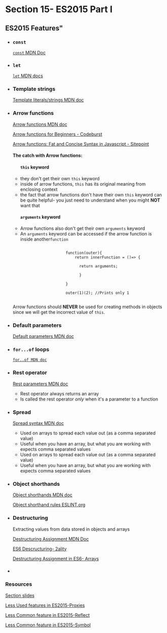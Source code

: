 <h1>Section 15- ES2015 Part I</h1>
<h2>ES2015 Features"</h2>
<ul>
    <li>
        <h3><code>const</code></h3>
        <p><a href="https://developer.mozilla.org/en-US/docs/Web/JavaScript/Reference/Statements/const"><code>const</code> MDN Doc</a></p>
    </li>
    <li>
        <h3><code>let</code></h3>
        <p><a href="https://developer.mozilla.org/en-US/docs/Web/JavaScript/Reference/Statements/let"><code>let</code> MDN docs</a></p>
    </li>
    <li>
        <h3>Template strings</h3>
        <p><a href="https://developer.mozilla.org/en-US/docs/Web/JavaScript/Reference/Template_literals">Template literals/strings MDN doc</a></p>
    </li>
    <li>
        <h3>Arrow functions</h3>
        <p><a href="https://developer.mozilla.org/en-US/docs/Web/JavaScript/Reference/Functions/Arrow_functions">Arrow functions MDN doc</a></p>
        <p><a href="https://codeburst.io/javascript-arrow-functions-for-beginners-926947fc0cdc">Arrow functions for Beginners - Codeburst</a></p>
        <p><a href="https://www.sitepoint.com/es6-arrow-functions-new-fat-concise-syntax-javascript/">Arrow functions: Fat and Concise Syntax in Javascript - Sitepoint</a></p>
        <h4>The catch with Arrow functions:</h4>
        <ul>
            <h4><code>this</code> keyword</h4>
            <li>they don't get their own <code>this</code> keyword</li>
            <li>inside of arrow functions, <code>this</code> has its original meaning from enclosing context</li>
            <li>the fact that arrow functions don't have their own <code>this</code> keyword can be quite helpful- you just need to understand when you might <strong>NOT</strong> want that</li>
            <h4><code>arguments</code> keyword</h4>
            <li>Arrow functions also don't get their own <code>arguments</code> keyword</li>
            <li>An <code>arguments</code> keyword can be accessed if the arrow function is inside another<code>function</code>
            <p>
                <code>
                    function(outer){
                        return innerFunction = ()=> {<br>
                        &nbsp;&nbsp;return arguments;<br>
                        &nbsp;&nbsp;}<br>
                    }<br>
                    outer(1)(2); //Prints only 1
                </code>
            </p>
            </li>
        </ul>
        <p>Arrow functions should <strong>NEVER</strong> be used for creating methods in objects since we will get the incorrect value of <code>this</code>.</p>
    </li>
    <li>
        <h3>Default parameters</h3>
        <p><a href="https://developer.mozilla.org/en-US/docs/Web/JavaScript/Reference/Functions/Default_parameters">Default parameters MDN doc</a></p>
    </li>
    <li>
        <h3><code>for...of</code> loops</h3>
        <p><a href="https://developer.mozilla.org/en-US/docs/Web/JavaScript/Reference/Statements/for...of"><code>for..of MDN doc</code></a></p>
    </li>
    <li>
        <h3>Rest operator</h3>
        <p><a href="https://developer.mozilla.org/en-US/docs/Web/JavaScript/Reference/Functions/rest_parameters">Rest parameters MDN doc</a></p>
        <ul>
            <li>Rest operator always returns an array</li>
            <li>Is called the rest operator <em>only</em> when it's a parameter to a function</li>
        </ul>
    </li>
    <li>
        <h3>Spread</h3>
        <p><a href="https://developer.mozilla.org/en-US/docs/Web/JavaScript/Reference/Operators/Spread_syntax">Spread syntax MDN doc</a></p>
        <ul>
            <li>Used on arrays to spread each value out (as a comma separated value)</li>
            <li>Useful when you have an array, but what you are working with expects comma separated values</li>
            <li>Used on arrays to spread each value out (as a comma separated value)</li>
            <li>Useful when you have an array, but what you are working with expects comma separated values</li>
        </ul>
    </li>
    <li>
        <h3>Object shorthands</h3>
        <p><a href="https://developer.mozilla.org/en-US/docs/Web/JavaScript/Reference/Operators/Object_initializer">Object shorthands MDN doc</a></p>
        <p><a href="https://eslint.org/docs/rules/object-shorthand">Object shorthand rules ESLINT.org</a></p>
    </li>
    <li>
        <h3>Destructuring</h3>
        <p>Extracting values from data stored in objects and arrays</p>
        <p><a href="https://developer.mozilla.org/en-US/docs/Web/JavaScript/Reference/Operators/Destructuring_assignment">Destructuring Assignment MDN Doc</a></p>
        <p><a href="http://2ality.com/2015/01/es6-destructuring.html">ES6 Descructuring- 2ality</a></p>
        <p><a href="https://dev.to/sarah_chima/destructuring-assignment---arrays-16f">Destructuring Assignment in ES6- Arrays</a></p>
    </li>
    <li><h3></h3></li>
</ul>

<h3>Resources</h3>
<p><a href="http://webdev.slides.com/eschoppik/es2015#/">Section slides</a></p>
<p><a href="https://developer.mozilla.org/en-US/docs/Web/JavaScript/Reference/Global_Objects/Proxy">Less Used features in ES2015-Proxies</a></p>
<p><a href="https://developer.mozilla.org/en-US/docs/Web/JavaScript/Reference/Global_Objects/Reflect">Less Common feature in ES2015-Reflect</a></p>
<p><a href="https://developer.mozilla.org/en-US/docs/Web/JavaScript/Reference/Global_Objects/Symbol">Less Common feature in ES2015-Symbol</a></p>
